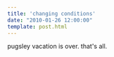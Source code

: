 ```yaml
---
title: 'changing conditions'
date: "2010-01-26 12:00:00"
template: post.html
---
```


pugsley vacation is over. that's all.